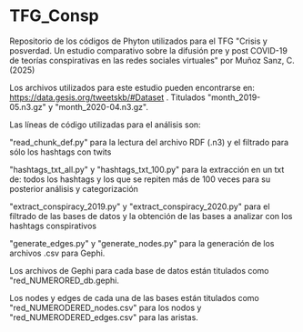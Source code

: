 # TFG_Consp
Repositorio de los códigos de Phyton utilizados para el TFG "Crisis y posverdad. Un estudio comparativo sobre la difusión pre y post COVID-19 de teorías conspirativas en las redes sociales virtuales" por Muñoz Sanz, C. (2025)

Los archivos utilizados para este estudio pueden encontrarse en: https://data.gesis.org/tweetskb/#Dataset . Titulados "month_2019-05.n3.gz" y "month_2020-04.n3.gz". 

Las líneas de código utilizadas para el análisis son:

"read_chunk_def.py" para la lectura del archivo RDF (.n3) y el filtrado para sólo los hashtags con twits

"hashtags_txt_all.py" y "hashtags_txt_100.py" para la extracción en un txt de: todos los hashtags y los que se repiten más de 100 veces para su posterior análisis y categorización

"extract_conspiracy_2019.py" y "extract_conspiracy_2020.py" para el filtrado de las bases de datos y la obtención de las bases a analizar con los hashtags conspirativos

"generate_edges.py" y "generate_nodes.py" para la generación de los archivos .csv para Gephi.

Los archivos de Gephi para cada base de datos están titulados como "red_NUMERORED_db.gephi.

Los nodes y edges de cada una de las bases están titulados como "red_NUMERODERED_nodes.csv" para los nodos y "red_NUMERODERED_edges.csv" para las aristas.
